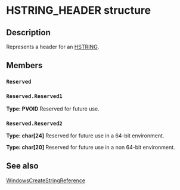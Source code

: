 # HSTRING_HEADER structure

## Description

Represents a header for an [HSTRING](https://learn.microsoft.com/windows/desktop/WinRT/hstring).

## Members

### `Reserved`

### `Reserved.Reserved1`

**Type: **PVOID****
Reserved for future use.

### `Reserved.Reserved2`

**Type: **char[24]****
Reserved for future use in a 64-bit environment.

**Type: **char[20]****
Reserved for future use in a non 64-bit environment.

## See also

[WindowsCreateStringReference](https://learn.microsoft.com/windows/desktop/api/winstring/nf-winstring-windowscreatestringreference)